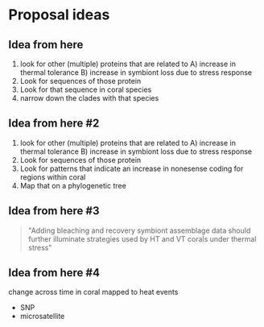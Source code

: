 # Proposal ideas

## Idea from here
1. look for other (multiple) proteins that are related to
    A) increase in thermal tolerance
    B) increase in symbiont loss due to stress response
2. Look for sequences of those protein
3. Look for that sequence in coral species
4. narrow down the clades with that species

## Idea from here #2
1. look for other (multiple) proteins that are related to
    A) increase in thermal tolerance
    B) increase in symbiont loss due to stress response
2. Look for sequences of those protein
3. Look for patterns that indicate an increase in nonesense coding for regions within coral
4. Map that on a phylogenetic tree

## Idea from here #3

> "Adding bleaching and recovery symbiont assemblage data should further illuminate strategies used by HT and VT corals under thermal stress"

## Idea from here #4
change across time in coral mapped to heat events
- SNP
- microsatellite